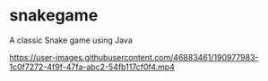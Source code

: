 # snakegame
A classic Snake game using Java


https://user-images.githubusercontent.com/46883461/190977983-1c0f7272-4f9f-47fa-abc2-54fb117cf0f4.mp4
